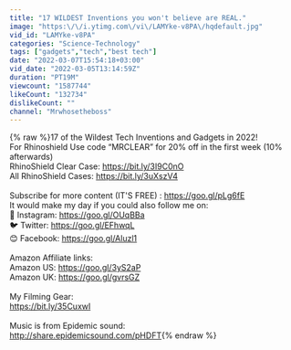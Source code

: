 ```yaml
---
title: "17 WILDEST Inventions you won't believe are REAL."
image: "https:\/\/i.ytimg.com\/vi\/LAMYke-v8PA\/hqdefault.jpg"
vid_id: "LAMYke-v8PA"
categories: "Science-Technology"
tags: ["gadgets","tech","best tech"]
date: "2022-03-07T15:54:18+03:00"
vid_date: "2022-03-05T13:14:59Z"
duration: "PT19M"
viewcount: "1587744"
likeCount: "132734"
dislikeCount: ""
channel: "Mrwhosetheboss"
---
```

{% raw %}17 of the Wildest Tech Inventions and Gadgets in 2022!<br />For Rhinoshield Use code “MRCLEAR” for 20% off in the first week (10% afterwards)<br />RhinoShield Clear Case: <a rel="nofollow" target="blank" href="https://bit.ly/3I9C0nO">https://bit.ly/3I9C0nO</a><br />All RhinoShield Cases: <a rel="nofollow" target="blank" href="https://bit.ly/3uXszV4">https://bit.ly/3uXszV4</a><br /><br />Subscribe for more content (IT'S FREE) : <a rel="nofollow" target="blank" href="https://goo.gl/pLg6fE">https://goo.gl/pLg6fE</a><br />It would make my day if you could also follow me on:<br />🌈 Instagram: <a rel="nofollow" target="blank" href="https://goo.gl/OUqBBa">https://goo.gl/OUqBBa</a><br />🐦 Twitter: <a rel="nofollow" target="blank" href="https://goo.gl/EFhwqL">https://goo.gl/EFhwqL</a><br />😊 Facebook: <a rel="nofollow" target="blank" href="https://goo.gl/Aluzl1">https://goo.gl/Aluzl1</a><br /><br />Amazon Affiliate links:<br />Amazon US: <a rel="nofollow" target="blank" href="https://goo.gl/3yS2aP">https://goo.gl/3yS2aP</a><br />Amazon UK: <a rel="nofollow" target="blank" href="https://goo.gl/gvrsGZ">https://goo.gl/gvrsGZ</a><br /><br />My Filming Gear:<br /><a rel="nofollow" target="blank" href="https://bit.ly/35CuxwI">https://bit.ly/35CuxwI</a><br /><br />Music is from Epidemic sound:<br /><a rel="nofollow" target="blank" href="http://share.epidemicsound.com/pHDFT">http://share.epidemicsound.com/pHDFT</a>{% endraw %}

